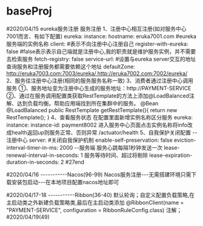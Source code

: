 # baseProj

#2020/04/15 eureka服务注册
服务注册
1、注册中心相互注册(如对服务中心7001而言、有如下配置)
    eureka:
      instance:
        hostname: eruka7001.com #eureka服务端的实例名称
      client:
        #表示不向注册中心注册自己
        register-with-eureka: false
        #false表示表示自己端就是注册中心,我的职责就是维护服务实例，并不需要去检索服务
        fetch-registry: false
        service-url:
          #设置与eureka server交互的地址查询服务和注册服务都需要依赖这个地址
          defaultZone: http://eruka7003.com:7003/eureka/,http://eruka7002.com:7002/eureka/
2、服务往注册中心注册(相同的服务服务名称一致)
3、消费者通过注册中心调用服务
    ①、服务地址变为注册中心生成的服务地址：http://PAYMENT-SERVICE
    ②、通过在服务调用配置类获取RestTemplate的方法上添加@LoadBalanced注解、达到负载均衡。帮助应用端找到所在集群中的服务。
        @Bean
        @LoadBalanced
        public RestTemplate getRestTemplate(){
            return new RestTemplate();
        }
4、查看服务状态
在配置里面新增实例名称区分服务
eureka:
  instance:
    instance-id: payment8002
进入服务中心页面点击实例名称将info改成health返回up则服务正常、否则异常
/actuator/health 
5、自我保护关闭配置
    --注册中心
    server:
        #关闭自我保护机制
        enable-self-preservation: false
        eviction-interval-timer-in-ms: 2000
    --服务端
    服务心跳每隔1秒钟发送一次
    lease-renewal-interval-in-seconds: 1
    服务等待时间、超过将剔除
    lease-expiration-duration-in-seconds: 2
#27end

#2020/04/16
-----------Nacos(96-99)
Nacos服务注册---无需搭建环境只需下载安装包启动---在本地项目配置nacos地址即可

#2020/04/17-18
-----------Ribbon(36-40)
默认轮询；自定义配置负载策略,在主启动类之外新建负载策略类,最后在主启动类添加
@RibbonClient(name = "PAYMENT-SERVICE", configuration = RibbonRuleConfig.class)
注解；
#2020/04/19(49)

